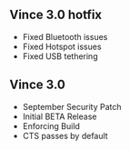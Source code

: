 ## Vince 3.0 hotfix
- Fixed Bluetooth issues
- Fixed Hotspot issues
- Fixed USB tethering

## Vince 3.0
- September Security Patch
- Initial BETA Release
- Enforcing Build
- CTS passes by default
